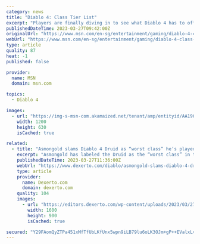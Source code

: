 ```yaml
---
category: news
title: "Diablo 4: Class Tier List"
excerpt: "Players are finally diving in to see what Diablo 4 has to offer. The two beta periods Blizzard held gave players a chance to play through just the first act of Diablo 4's story, but that's been more ..."
publishedDateTime: 2023-03-27T09:42:00Z
originalUrl: "https://www.msn.com/en-sg/entertainment/gaming/diablo-4-class-tier-list/ar-AA196kGQ"
webUrl: "https://www.msn.com/en-sg/entertainment/gaming/diablo-4-class-tier-list/ar-AA196kGQ"
type: article
quality: 87
heat: -1
published: false

provider:
  name: MSN
  domain: msn.com

topics:
  - Diablo 4

images:
  - url: "https://img-s-msn-com.akamaized.net/tenant/amp/entityid/AA196L55.img?h=630&w=1200&m=6&q=60&o=t&l=f&f=jpg"
    width: 1200
    height: 630
    isCached: true

related:
  - title: "Asmongold slams Diablo 4 Druid as “worst class” he’s played in the game"
    excerpt: "Asmongold has labeled the Druid as the “worst class” in the Diablo 4 beta, so here’s what the popular Twitch streamer had to say. Asmongold has been busy delving into the dark dungeons of Diablo 4, ..."
    publishedDateTime: 2023-03-27T11:36:00Z
    webUrl: "https://www.dexerto.com/diablo/asmongold-slams-diablo-4-druid-as-worst-class-hes-played-in-the-game-2097732/"
    type: article
    provider:
      name: Dexerto.com
      domain: dexerto.com
    quality: 104
    images:
      - url: "https://editors.dexerto.com/wp-content/uploads/2023/03/27/Asmongold-Diablo-4-Druid.jpg"
        width: 1600
        height: 900
        isCached: true

secured: "Y29FAomQyZTPa451xMfTfUbLKfUnx5wpn9iLB79lu6oLK3OJm+gP++EValxLvBH9vK/1TnxnjMGaCN9LToD1Wy2KdjNHiHX+oolGvj3A/V+JpzRnAQtCme5Nqj/NGLq1KQAIAri7kWfZr9oJfIe8hKlz7RF3Snx6n++eDW/MfPmgqLSoCbguuhbuQ7NxodUrJLHS5STG/Dk06lCBX3nJQj0OYOQpW/TS+rBFQM1QxfSNw9rYvm0eQiTQRzKiytJ/XQ/WfKXKYhHUEpI0ZpomYM6UD6ZZ6YzYsm/RzWn/mvy3WCNLXucC/XZQ8GCnfRvdlZ7PgMK08wfWEPmeppNxDtGwZGDaJoo+CONJjyUxNrI=;qz8NWh/Ej9nnZPlf7voD0Q=="
---
```


